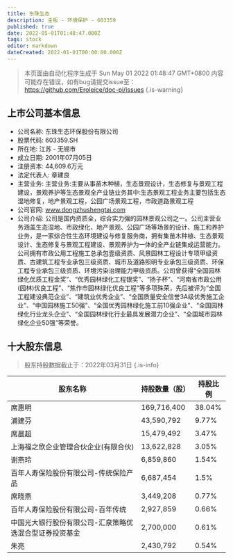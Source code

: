 ```yaml
---
title: 东珠生态
description: 主板 - 环境保护 - 603359
published: true
date: 2022-05-01T01:48:47.000Z
tags: stock
editor: markdown
dateCreated: 2022-01-01T00:00:00.000Z
---
```


> 本页面由自动化程序生成于 Sun May 01 2022 01:48:47 GMT+0800
> 内容可能存在错误，如有bug请提交issue至：https://github.com/Eroleice/doc-pi/issues
{.is-warning}

## 上市公司基本信息
- 公司名称: 东珠生态环保股份有限公司
- 股票代码: 603359.SH
- 所在地: 江苏 - 无锡市
- 成立日期: 2001年07月05日
- 注册资本: 44,609.6万元
- 法定代表人: 章建良
- 主营业务: 主营业务:主要从事苗木种植，生态景观设计，生态修复与景观工程建设，景观养护等生态景观全产业链业务其中:生态景观工程业务主要包括生态湿地修复，地产景观工程，公园广场景观工程，市政道路景观工程
- 公司官网: www.dongzhushengtai.com
- 公司介绍: 公司是国内资质全，综合实力强的园林景观公司之一。公司主营业务涵盖生态湿地、市政绿化、地产景观、公园广场等场景的设计、施工和养护业务，是一家综合性生态环境建设与修复服务商，拥有集苗木种植、生态景观设计、生态修复与景观工程建设、景观养护为一体的全产业链集成运营能力。公司拥有市政公用工程施工总承包壹级资质、风景园林工程设计专项甲级资质、古建筑工程专业承包三级资质、城市及道路照明专业承包三级资质、环保工程专业承包三级资质、环境污染治理能力甲级资质。公司曾获得“全国园林绿化优质工程金奖”、“优秀园林绿化工程银奖”、“扬子杯”、“河南省市政公用(园林)优良工程”、“焦作市园林绿化优良工程”等多项殊荣，先后被评为“全国工程建设典范企业”、“建筑业优秀企业”、“全国质量安全信誉3A级优秀施工企业”、“中国园林施工50强”、“全国优秀园林绿化施工前10强企业”、“全国园林绿化行业龙头企业”、“全国园林绿化行业最具发展潜力企业”、“全国城市园林绿化企业50强”等荣誉。


## 十大股东信息
> 股东持股数据截止于：2022年03月31日
{.is-info}

| 股东名称 | 持股数量（股） | 持股比例 |
| --- | --- | --- |
| 席惠明 | 169,716,400 | 38.04% |
| 浦建芬 | 43,590,792 | 9.77% |
| 席晨超 | 15,479,492 | 3.47% |
| 上海福之欣企业管理合伙企业(有限合伙) | 13,622,828 | 3.05% |
| 谢燕玲 | 6,859,860 | 1.54% |
| 百年人寿保险股份有限公司-传统保险产品 | 6,687,454 | 1.5% |
| 席晓燕 | 3,449,208 | 0.77% |
| 百年人寿保险股份有限公司-百年传统 | 2,927,859 | 0.66% |
| 中国光大银行股份有限公司-汇泉策略优选混合型证券投资基金 | 2,700,000 | 0.61% |
| 朱亮 | 2,430,792 | 0.54% |




